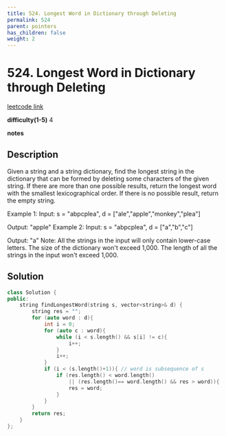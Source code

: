 ```yaml
---
title: 524. Longest Word in Dictionary through Deleting
permalink: 524
parent: pointers
has_children: false
weight: 2
---
```

# 524. Longest Word in Dictionary through Deleting
[leetcode link](https://leetcode.com/problems/longest-word-in-dictionary-through-deleting/)

**difficulty(1-5)** 
4

**notes**   


## Description
Given a string and a string dictionary, find the longest string in the dictionary that can be formed by deleting some characters of the given string. If there are more than one possible results, return the longest word with the smallest lexicographical order. If there is no possible result, return the empty string.

Example 1:
Input:
s = "abpcplea", d = ["ale","apple","monkey","plea"]

Output: 
"apple"
Example 2:
Input:
s = "abpcplea", d = ["a","b","c"]

Output: 
"a"
Note:
All the strings in the input will only contain lower-case letters.
The size of the dictionary won't exceed 1,000.
The length of all the strings in the input won't exceed 1,000.

## Solution

```c++
class Solution {
public:
    string findLongestWord(string s, vector<string>& d) {
        string res = "";
        for (auto word : d){
            int i = 0; 
            for (auto c : word){
                while (i < s.length() && s[i] != c){
                    i++;
                }
                i++;
            }
            if (i < (s.length()+1)){ // word is subsequence of s
                if (res.length() < word.length()
                    || (res.length()== word.length() && res > word)){
                    res = word;
                }
            }
        }
        return res;
    }
};
```


